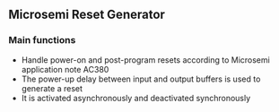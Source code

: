 ## Microsemi Reset Generator

### Main functions
- Handle power-on and post-program resets according to Microsemi application note AC380
- The power-up delay between input and output buffers is used to generate a reset
- It is activated asynchronously and deactivated synchronously
